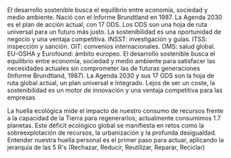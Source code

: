   El desarrollo sostenible busca el equilibrio entre economía, sociedad y medio ambiente.
  Nació con el Informe Brundtland en 1987.
  La Agenda 2030 es el plan de acción actual, con 17 ODS.
  Los ODS son una hoja de ruta universal para un futuro más justo.
  La sostenibilidad es una oportunidad de negocio y una ventaja competitiva.
INSST: investigación y guías.
ITSS: inspección y sanción.
OIT: convenios internacionales.
OMS: salud global.
EU-OSHA y Eurofound: ámbito europeo.
El desarrollo sostenible busca el equilibrio entre economía, sociedad y medio
ambiente para satisfacer las necesidades actuales sin comprometer las de futuras
generaciones (Informe Brundtland, 1987). La Agenda 2030 y sus 17 ODS son la hoja de
ruta global actual, un plan universal e integrado. Lejos de ser un coste, la
sostenibilidad es un motor de innovación y una ventaja competitiva para las
empresas

La huella ecológica mide el impacto de nuestro consumo de recursos frente a la
capacidad de la Tierra para regenerarlos; actualmente consumimos 1.7 planetas. Este
déficit ecológico global se manifiesta en retos como la sobreexplotación de recursos,
la urbanización y la profunda desigualdad. Entender nuestra huella personal es el
primer paso para actuar, aplicando la jerarquía de las 5 R's (Rechazar, Reducir,
Reutilizar, Reparar, Reciclar)

